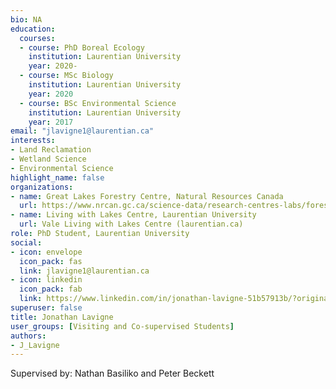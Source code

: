 ```yaml
--- 
bio: NA
education:
  courses:
  - course: PhD Boreal Ecology
    institution: Laurentian University
    year: 2020-
  - course: MSc Biology
    institution: Laurentian University
    year: 2020
  - course: BSc Environmental Science
    institution: Laurentian University
    year: 2017
email: "jlavigne1@laurentian.ca"
interests:
- Land Reclamation
- Wetland Science
- Environmental Science
highlight_name: false
organizations:
- name: Great Lakes Forestry Centre, Natural Resources Canada
  url: https://www.nrcan.gc.ca/science-data/research-centres-labs/forestry-research-centres/great-lakes-forestry-centre/13459
- name: Living with Lakes Centre, Laurentian University
  url: Vale Living with Lakes Centre (laurentian.ca)
role: PhD Student, Laurentian University
social:
- icon: envelope
  icon_pack: fas
  link: jlavigne1@laurentian.ca
- icon: linkedin
  icon_pack: fab
  link: https://www.linkedin.com/in/jonathan-lavigne-51b57913b/?originalSubdomain=ca
superuser: false
title: Jonathan Lavigne
user_groups: [Visiting and Co-supervised Students]
authors:
- J_Lavigne
---
```


Supervised by: Nathan Basiliko and Peter Beckett








